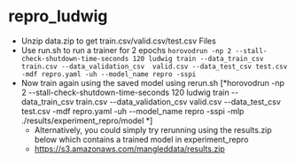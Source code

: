 # repro_ludwig

- Unzip data.zip to get train.csv/valid.csv/test.csv Files
- Use run.sh to run a trainer for 2 epochs 
```horovodrun -np 2 --stall-check-shutdown-time-seconds 120 ludwig train --data_train_csv  train.csv --data_validation_csv  valid.csv --data_test_csv test.csv -mdf repro.yaml -uh --model_name repro -sspi ``` 
- Now train again using the saved model using rerun.sh [*horovodrun -np 2 --stall-check-shutdown-time-seconds 120 ludwig train --data_train_csv  train.csv --data_validation_csv  valid.csv --data_test_csv test.csv -mdf repro.yaml -uh  --model_name repro -sspi -mlp ./results/experiment_repro/model *]
  - Alternatively, you could simply try rerunning using the results.zip below which contains a trained model in experiment_repro
  - https://s3.amazonaws.com/mangleddata/results.zip

